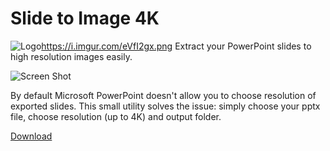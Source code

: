 # Slide to Image 4K
![Logo](https://i.imgur.com/19YuDHz.png)https://i.imgur.com/eVfI2gx.png
Extract your PowerPoint slides to high resolution images easily.

![Screen Shot](https://i.imgur.com/19YuDHz.png)

By default Microsoft PowerPoint doesn't allow you to choose resolution of exported slides. This small utility solves the issue: simply choose your pptx file, choose resolution (up to 4K) and output folder.



[Download](https://github.com/DmitrySavritsky/Slide-to-image-4K/releases/tag/1.0)
